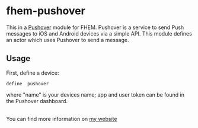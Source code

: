 fhem-pushover
=============

This in a <a href="http://www.pushover.com">Pushover</a> module for FHEM. Pushover is a service to send Push messages to iOS and Android devices via a simple API.
This module defines an actor which uses Pushover to send a message. 

<h2>Usage</h2>

First, define a device:

<code>define <name> pushover <app token> <user token></code>

where "name" is your devices name; app and user token can be found in the Pushover dashboard. 

<br/>
You can find more information on <a href="http://www.andreas-fey.com">my website</a>
